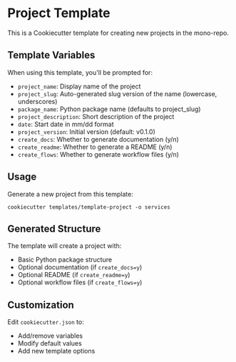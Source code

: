 # Project Template

This is a Cookiecutter template for creating new projects in the mono-repo.

## Template Variables

When using this template, you'll be prompted for:
- `project_name`: Display name of the project
- `project_slug`: Auto-generated slug version of the name (lowercase, underscores)
- `package_name`: Python package name (defaults to project_slug)
- `project_description`: Short description of the project
- `date`: Start date in mm/dd format
- `project_version`: Initial version (default: v0.1.0)
- `create_docs`: Whether to generate documentation (y/n)
- `create_readme`: Whether to generate a README (y/n)
- `create_flows`: Whether to generate workflow files (y/n)

## Usage

Generate a new project from this template:
```
cookiecutter templates/template-project -o services
```

## Generated Structure

The template will create a project with:
- Basic Python package structure
- Optional documentation (if `create_docs=y`)
- Optional README (if `create_readme=y`)
- Optional workflow files (if `create_flows=y`)

## Customization

Edit `cookiecutter.json` to:
- Add/remove variables
- Modify default values
- Add new template options

